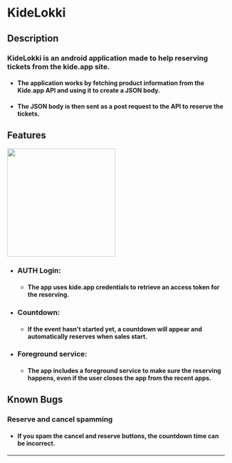 # KideLokki


## Description
### **KideLokki is an android application made to help reserving tickets from the kide.app site.**

- #### The application works by fetching product information from the Kide.app API and using it to create a JSON body. 
- #### The JSON body is then sent as a post request to the API to reserve the tickets.

## Features

  <img src="https://raw.githubusercontent.com/skotfrii2/skotfrii2.github.io/main/kidelokkislide.gif" width="250"/>
  
- ### **AUTH Login**: 
  - #### The app uses kide.app credentials to retrieve an access token for the reserving.
    
- ### **Countdown**: 
  - #### If the event hasn't started yet, a countdown will appear and automatically reserves when sales start.
 
- ### **Foreground service**: 
  - #### The app includes a foreground service to make sure the reserving happens, even if the user closes the app from the recent apps.


## Known Bugs

 ### **Reserve and cancel spamming**
  - #### If you spam the cancel and reserve buttons, the countdown time can be incorrect. 

---
